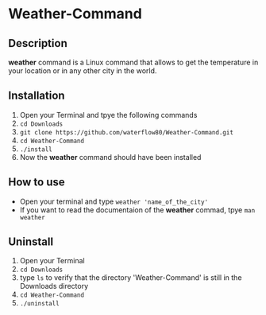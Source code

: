 # Weather-Command

## Description
**weather** command is a Linux command that allows to get the temperature in your location or in any other city in the world.

## Installation

1. Open your Terminal and tpye the following commands
2. `cd Downloads`
3. `git clone https://github.com/waterflow80/Weather-Command.git`
4. `cd Weather-Command`
5. `./install`
6. Now the **weather** command should have been installed

## How to use
- Open your terminal and type `weather 'name_of_the_city'`
- If you want to read the documentaion of the **weather** commad, tpye `man weather`

## Uninstall
1. Open your Terminal
2. ```cd Downloads``` 
3. type ```ls``` to verify that the directory 'Weather-Command' is still in the Downloads directory
4. `cd Weather-Command`
5. `./uninstall`



